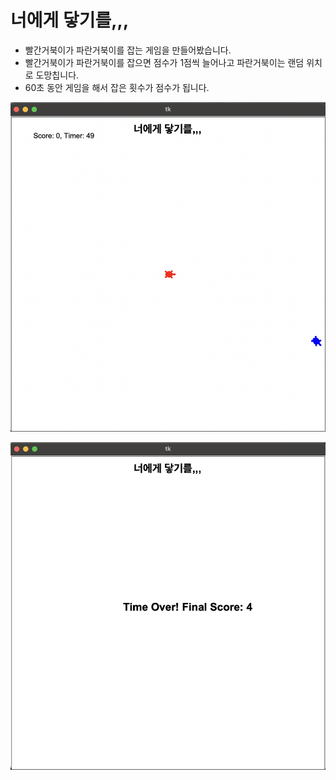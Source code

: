 # 너에게 닿기를,,,
* 빨간거북이가 파란거북이를 잡는 게임을 만들어봤습니다. 
* 빨간거북이가 파란거북이를 잡으면 점수가 1점씩 늘어나고 파란거북이는 랜덤 위치로 도망칩니다. 
* 60초 동안 게임을 해서 잡은 횟수가 점수가 됩니다. 


![alt text](<turtle_runaway_01.png>)


![alt text](<turtle_runaway_02.png>)